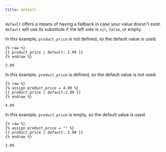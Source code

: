 ```yaml
---
title: default
---
```


`default` offers a means of having a fallback in case your value doesn't exist. `default` will use its substitute if the left side is `nil`, `false`, or empty.

In this example, `product_price` is not defined, so the default value is used.

```liquid
{% raw %}
{{ product_price | default: 2.99 }}
{% endraw %}
```

```text
2.99
```

In this example, `product_price` is defined, so the default value is not used.

```liquid
{% raw %}
{% assign product_price = 4.99 %}
{{ product_price | default:2.99 }}
{% endraw %}
```

```text
4.99
```

In this example, `product_price` is empty, so the default value is used.

```liquid
{% raw %}
{% assign product_price = "" %}
{{ product_price | default: 2.99 }}
{% endraw %}
```

```text
2.99
```

